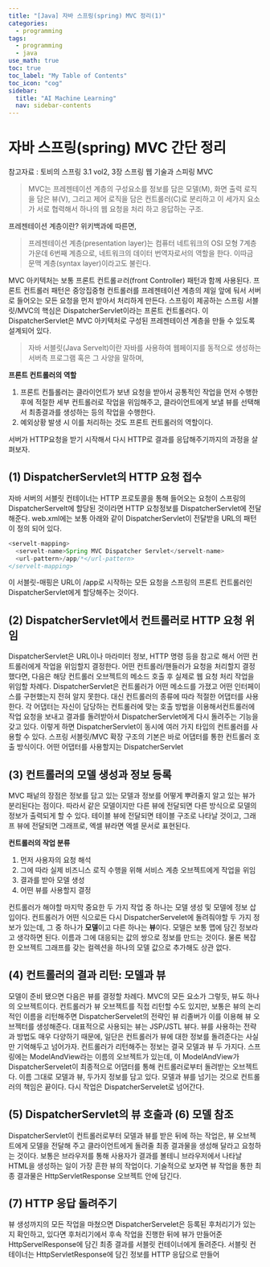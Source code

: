 ```yaml
---
title: "[Java] 자바 스프링(spring) MVC 정리(1)" 
categories:
  - programming
tags:
  - programming
  - java
use_math: true
toc: true
toc_label: "My Table of Contents"
toc_icon: "cog"
sidebar:
  title: "AI Machine Learning"
  nav: sidebar-contents
---
```


# 자바 스프링(spring) MVC 간단 정리

참고자료 : 토비의 스프링 3.1 vol2, 3장 스프링 웹 기술과 스피링 MVC

> MVC는 프레젠테이션 계층의 구성요소를 정보를 담은 모델(M), 화면 출력 로직을 담은 뷰(V), 
그리고 제어 로직을 담은 컨트롤러(C)로 분리하고 이 세가지 요소가 서로 협력해서 하나의 
웹 요청을 처리 하고 응답하는 구조.


프레젠테이션 계층이란? 
위키백과에 따른면, 

> 프레젠테이션 계층(presentation layer)는 컴퓨터 네트워크의 OSI 모형 7계층 가운데 
6번째 계층으로, 네트워크의 데이터 번역자로서의 역할을 한다. 이따금 문맥 계층(syntax layer)이라고도 불린다.

  MVC 아키텍처는 보통 프론트 컨트롤ㄹ러(front Controller) 패턴과 함께 사용된다. 
프론트 컨트롤러 패턴은 중앙집중형 컨트롤러를 프레젠테이션 계층의 제일 앞에 둬서 
서버로 들어오는 모든 요청을 먼저 받아서 처리하게 만든다. 
스프링이 제공하는 스프링 서블릿/MVC의 핵심은 DispatcherServlet이라는 프론트 컨트롤러다. 
이 DispatcherServlet은 MVC 아키텍처로 구성된 프레젠테이션 계층을 만들 수 있도록 설계되어 있다. 

> 자바 서블릿(Java Servelt)이란 자바를 사용하여 웹페이지를 동적으로 생성하는 서버측 프로그램 혹은 
그 사양을 말하며, 

**프론트 컨트롤러의 역할**
1. 프론트 컨틀롤러는 클라이언트가 보낸 요청을 받아서 공통적인 작업을 먼저 수행한 후에 
적절한 세부 컨트롤러로 작업을 위임해주고, 클라이언트에게 보낼 뷰를 선택해서 최종결과를 생성하는 등의 작업을 수행한다. 
2. 예외상황 발생 시 이를 처리하는 것도 프론트 컨트롤러의 역할이다. 

서버가 HTTP요청을 받기 시작해서 다시 HTTP로 결과를 응답해주기까지의 과정을 살펴보자.

## (1) DispatcherServlet의 HTTP 요청 접수

  자바 서버의 서블릿 컨테이너는 HTTP 프로토콜을 통해 들어오는 요청이 스프링의 DispatcherServelt에 할당된 것이라면 
HTTP 요청정보를 DispatcherServlet에 전달해준다. web.xml에는 보통 아래와 같이 
DispatcherServlet이 전달받을 URL의 패턴이 정의 되어 있다. 

```java
<servelt-mapping>
  <servelt-name>Spring MVC Dispatcher Servlet</servelt-name>
  <url-pattern>/app/*</url-pattern>
</servelt-mapping>
```
이 서블릿-매핑은 URL이 /app로 시작하는 모든 요청을 스프링의 프론트 컨트롤러인 
DispatcherServlet에게 할당해주는 것이다. 

## (2) DispatcherServlet에서 컨트롤러로 HTTP 요청 위임

  DispatcherServlet은 URL이나 마라미터 정보, HTTP 명령 등을 참고로 해서 
어떤 컨트롤러에게 작업을 위임할지 결정한다. 
어떤 컨트롤러/핸들러가 요청을 처리할지 결정했다면, 다음은 해당 컨트롤러 오브젝트의 
메소드 호출 후 실제로 웹 요청 처리 작업을 위임할 차례다. 
DispatcherServlet은 컨트롤러가 어떤 메소드를 가졌고 어떤 인터페이스를 구현했는지 전혀 알지 못한다. 
대신 컨트롤러의 종류에 따라 적절한 어댑터를 사용한다. 
각 어댑터는 자신이 담당하는 컨트롤러에 맞는 호출 방법을 이용해서컨트롤러에 작업 요청을 보내고 
결과를 돌려받아서 DispatcherServlet에게 다시 돌려주는 기능을 갖고 있다. 
이렇게 하면 DispatcherServlet이 동시에 여러 가지 타입의 컨트롤러를 사용할 수 있다. 
스프링 서블릿/MVC 확장 구조의 기본은 바로 어댑터를 통한 컨트롤러 호출 방식이다. 
어떤 어댑터를 사용할지는 DispatcherServlet 

## (3) 컨트롤러의 모델 생성과 정보 등록

  MVC 패넡의 장점은 정보를 담고 있는 모델과 정보를 어떻게 뿌려줄지 알고 있는 뷰가 분리된다는 점이다. 
따라서 같은 모델이지만 다른 뷰에 전달되면 다른 방식으로 모델의 정보가 출력되게 할 수 있다. 
테이블 뷰에 전달되면 테이블 구조로 나타날 것이고, 그래프 뷰에 전달되면 그래프로, 엑셀 뷰라면 엑셀 문서로 표현된다. 

**컨트롤러의 작업 분류** 
1. 먼저 사용자의 요청 해석
2. 그에 따라 실제 비즈니스 로직 수행을 위해 서비스 계층 오브젝트에게 작업을 위임
3. 결과를 받아 모델 생성
4. 어떤 뷰를 사용할지 결정

  컨트롤러가 해야할 마지막 중요한 두 가지 작업 중 하나는 모델 생성 및 모델에 정보 삽입이다. 
컨트롤러가 어떤 식으로든 다시 DispatcherServelet에 돌려줘야할 두 가지 정보가 있는데, 
그 중 하나가 **모델**이고 다른 하나는 **뷰**이다.
  모델은 보통 맵에 담긴 정보라고 생각하면 된다. 
이름과 그에 대응되는 값의 쌍으로 정보를 만드는 것이다. 
물론 복잡한 오브젝트 그래프를 갖는 컬렉션을 하나의 모델 값으로 추가해도 상관 없다. 


## (4) 컨트롤러의 결과 리턴: 모델과 뷰 

모델이 준비 됐으면 다음은 뷰를 결정할 차례다. MVC의 모든 요소가 그렇듯, 뷰도 하나의 오브젝트이다. 
컨트롤러가 뷰 오브젝트를 직접 리턴할 수도 있지만, 보통은 뷰의 논리적인 이름을 리턴해주면 
DispatcherServelet의 전략인 뷰 리졸버가 이를 이용해 뷰 오브젝터를 생성해준다. 
대표적으로 사용되는 뷰는 JSP/JSTL 뷰다. 
뷰를 사용하는 전략과 방법도 매우 다양하기 때문에, 
일단은 컨트롤러가 뷰에 대한 정보를 돌려준다는 사실만 기억해두고 넘어가자. 
컨트롤러가 리턴해주는 정보는 결국 모델과 뷰 두 가지다. 
스프링에는 ModelAndView라는 이름의 오브젝트가 있는데, 이 ModelAndView가 
DispatcherServelet이 최종적으로 어댑터를 통해 컨트롤러로부터 돌려받는 오브젝트다. 
이름 그대로 모델과 뷰, 두가지 정보를 담고 있다. 
모델과 뷰를 넘기는 것으로 컨트롤러의 책임은 끝이다. 다시 작업은 
DispatcherServelet로 넘어간다. 


## (5) DispatcherServlet의 뷰 호출과 (6) 모델 참조 

DispatcherServlet이 컨트롤러로부터 모델과 뷰를 받은 뒤에 하는 작업은, 
뷰 오브젝트에게 모델을 전달해 주고 클라이언트에게 돌려줄 최종 결과물을 생성해 달라고 요청하는 것이다. 
보통은 브라우저를 통해 사용자가 결과를 볼테니 브라우저에서 나타날 HTML을 생성하는 일이 가장 흔한 뷰의 작업이다. 
기술적으로 보자면 뷰 작업을 통한 최종 결과물은 HttpServletResponse 오브젝트 안에 담긴다. 

## (7) HTTP 응답 돌려주기 

뷰 생성까지의 모든 작업을 마쳤으면 DispatcherServelet은 등록된 후처리기가 있는지 확인하고, 
있다면 후처리기에서 후속 작업을 진행한 뒤에 뷰가 만들어준 
HttpServelResponse에 담긴 최종 결과를 서블릿 컨테이너에게 돌려준다. 
서블릿 컨테이너는 HttpServletResponse에 담긴 정보를 HTTP 응답으로 만들어 
